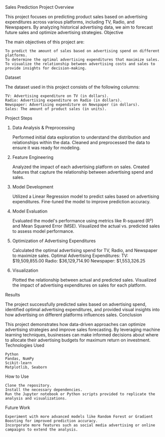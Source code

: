 Sales Prediction Project
Overview

This project focuses on predicting product sales based on advertising expenditures across various platforms, including TV, Radio, and Newspapers. By analyzing historical advertising data, we aim to forecast future sales and optimize advertising strategies.
Objective

The main objectives of this project are:

    To predict the amount of sales based on advertising spend on different platforms.
    To determine the optimal advertising expenditures that maximize sales.
    To visualize the relationship between advertising costs and sales to provide insights for decision-making.

Dataset

The dataset used in this project consists of the following columns:

    TV: Advertising expenditure on TV (in dollars).
    Radio: Advertising expenditure on Radio (in dollars).
    Newspaper: Advertising expenditure on Newspaper (in dollars).
    Sales: The amount of product sales (in units).

Project Steps
1. Data Analysis & Preprocessing

    Performed initial data exploration to understand the distribution and relationships within the data.
    Cleaned and preprocessed the data to ensure it was ready for modeling.

2. Feature Engineering

    Analyzed the impact of each advertising platform on sales.
    Created features that capture the relationship between advertising spend and sales.

3. Model Development

    Utilized a Linear Regression model to predict sales based on advertising expenditures.
    Fine-tuned the model to improve prediction accuracy.

4. Model Evaluation

    Evaluated the model's performance using metrics like R-squared (R²) and Mean Squared Error (MSE).
    Visualized the actual vs. predicted sales to assess model performance.

5. Optimization of Advertising Expenditures

    Calculated the optimal advertising spend for TV, Radio, and Newspaper to maximize sales.
    Optimal Advertising Expenditures:
        TV: $19,509,855.00
        Radio: $36,129,714.90
        Newspaper: $1,553,326.25

6. Visualization

    Plotted the relationship between actual and predicted sales.
    Visualized the impact of advertising expenditures on sales for each platform.

Results

The project successfully predicted sales based on advertising spend, identified optimal advertising expenditures, and provided visual insights into how advertising on different platforms influences sales.
Conclusion

This project demonstrates how data-driven approaches can optimize advertising strategies and improve sales forecasting. By leveraging machine learning techniques, businesses can make informed decisions about where to allocate their advertising budgets for maximum return on investment.
Technologies Used

    Python
    Pandas, NumPy
    Scikit-learn
    Matplotlib, Seaborn

How to Use

    Clone the repository.
    Install the necessary dependencies.
    Run the Jupyter notebook or Python scripts provided to replicate the analysis and visualizations.

Future Work

    Experiment with more advanced models like Random Forest or Gradient Boosting for improved prediction accuracy.
    Incorporate more features such as social media advertising or online campaigns to extend the analysis.
